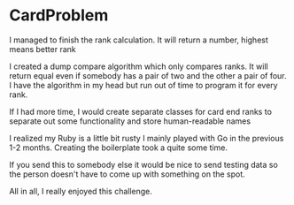 # CardProblem

I managed to finish the rank calculation. It will return a number, highest means better rank

I created a dump compare algorithm which only compares ranks. It will return equal even if somebody has a pair of two and the other a pair of four. I have the algorithm in my head but run out of time to program it for every rank. 

If I had more time, I would create separate classes for card end ranks to separate out some functionality and store human-readable names

I realized my Ruby is a little bit rusty I mainly played with Go in the previous 1-2 months. Creating the boilerplate took a quite some time. 

 If you send this to somebody else it would be nice to send testing data so the person doesn't have to come up with something on the spot.

All in all, I really enjoyed this challenge.
